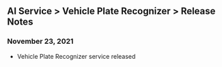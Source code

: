 ## AI Service > Vehicle Plate Recognizer > Release Notes

### November 23, 2021
* Vehicle Plate Recognizer service released